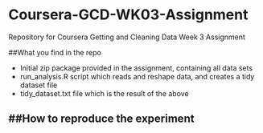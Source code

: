 # Coursera-GCD-WK03-Assignment
Repository for Coursera Getting and Cleaning Data Week 3 Assignment

##What you find in the repo
- Initial zip package provided in the assignment, containing all data sets
- run_analysis.R script which reads and reshape data, and creates a tidy dataset file
- tidy_dataset.txt file which is the result of the above

##How to reproduce the experiment
- 
